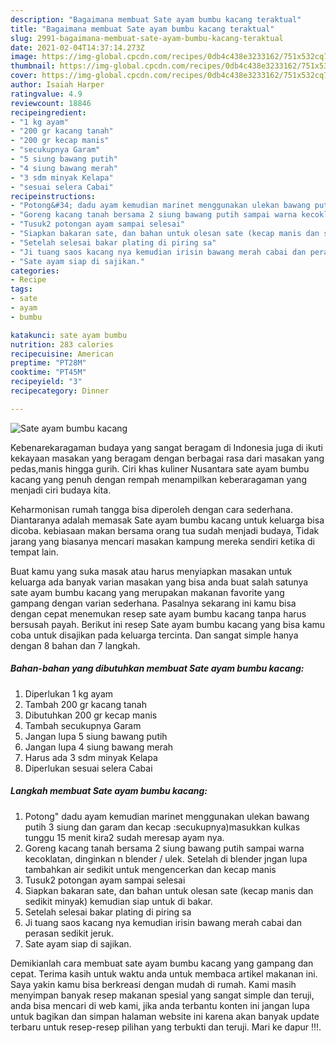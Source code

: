 ```yaml
---
description: "Bagaimana membuat Sate ayam bumbu kacang teraktual"
title: "Bagaimana membuat Sate ayam bumbu kacang teraktual"
slug: 2991-bagaimana-membuat-sate-ayam-bumbu-kacang-teraktual
date: 2021-02-04T14:37:14.273Z
image: https://img-global.cpcdn.com/recipes/0db4c438e3233162/751x532cq70/sate-ayam-bumbu-kacang-foto-resep-utama.jpg
thumbnail: https://img-global.cpcdn.com/recipes/0db4c438e3233162/751x532cq70/sate-ayam-bumbu-kacang-foto-resep-utama.jpg
cover: https://img-global.cpcdn.com/recipes/0db4c438e3233162/751x532cq70/sate-ayam-bumbu-kacang-foto-resep-utama.jpg
author: Isaiah Harper
ratingvalue: 4.9
reviewcount: 18846
recipeingredient:
- "1 kg ayam"
- "200 gr kacang tanah"
- "200 gr kecap manis"
- "secukupnya Garam"
- "5 siung bawang putih"
- "4 siung bawang merah"
- "3 sdm minyak Kelapa"
- "sesuai selera Cabai"
recipeinstructions:
- "Potong&#34; dadu ayam kemudian marinet menggunakan ulekan bawang putih 3 siung dan garam dan kecap :secukupnya)masukkan kulkas tunggu 15 menit kira2 sudah meresap ayam nya."
- "Goreng kacang tanah bersama 2 siung bawang putih sampai warna kecoklatan, dinginkan n blender / ulek. Setelah di blender jngan lupa tambahkan air sedikit untuk mengencerkan dan kecap manis"
- "Tusuk2 potongan ayam sampai selesai"
- "Siapkan bakaran sate, dan bahan untuk olesan sate (kecap manis dan sedikit minyak) kemudian siap untuk di bakar."
- "Setelah selesai bakar plating di piring sa"
- "Ji tuang saos kacang nya kemudian irisin bawang merah cabai dan perasan sedikit jeruk."
- "Sate ayam siap di sajikan."
categories:
- Recipe
tags:
- sate
- ayam
- bumbu

katakunci: sate ayam bumbu 
nutrition: 283 calories
recipecuisine: American
preptime: "PT28M"
cooktime: "PT45M"
recipeyield: "3"
recipecategory: Dinner

---
```



![Sate ayam bumbu kacang](https://img-global.cpcdn.com/recipes/0db4c438e3233162/751x532cq70/sate-ayam-bumbu-kacang-foto-resep-utama.jpg)

Kebenarekaragaman budaya yang sangat beragam di Indonesia juga di ikuti kekayaan masakan yang beragam dengan berbagai rasa dari masakan yang pedas,manis hingga gurih. Ciri khas kuliner Nusantara sate ayam bumbu kacang yang penuh dengan rempah menampilkan keberaragaman yang menjadi ciri budaya kita.


Keharmonisan rumah tangga bisa diperoleh dengan cara sederhana. Diantaranya adalah memasak Sate ayam bumbu kacang untuk keluarga bisa dicoba. kebiasaan makan bersama orang tua sudah menjadi budaya, Tidak jarang yang biasanya mencari masakan kampung mereka sendiri ketika di tempat lain.



Buat kamu yang suka masak atau harus menyiapkan masakan untuk keluarga ada banyak varian masakan yang bisa anda buat salah satunya sate ayam bumbu kacang yang merupakan makanan favorite yang gampang dengan varian sederhana. Pasalnya sekarang ini kamu bisa dengan cepat menemukan resep sate ayam bumbu kacang tanpa harus bersusah payah.
Berikut ini resep Sate ayam bumbu kacang yang bisa kamu coba untuk disajikan pada keluarga tercinta. Dan sangat simple hanya dengan 8 bahan dan 7 langkah.


<!--inarticleads1-->

##### Bahan-bahan yang dibutuhkan membuat Sate ayam bumbu kacang:

1. Diperlukan 1 kg ayam
1. Tambah 200 gr kacang tanah
1. Dibutuhkan 200 gr kecap manis
1. Tambah secukupnya Garam
1. Jangan lupa 5 siung bawang putih
1. Jangan lupa 4 siung bawang merah
1. Harus ada 3 sdm minyak Kelapa
1. Diperlukan sesuai selera Cabai




<!--inarticleads2-->

##### Langkah membuat  Sate ayam bumbu kacang:

1. Potong&#34; dadu ayam kemudian marinet menggunakan ulekan bawang putih 3 siung dan garam dan kecap :secukupnya)masukkan kulkas tunggu 15 menit kira2 sudah meresap ayam nya.
1. Goreng kacang tanah bersama 2 siung bawang putih sampai warna kecoklatan, dinginkan n blender / ulek. Setelah di blender jngan lupa tambahkan air sedikit untuk mengencerkan dan kecap manis
1. Tusuk2 potongan ayam sampai selesai
1. Siapkan bakaran sate, dan bahan untuk olesan sate (kecap manis dan sedikit minyak) kemudian siap untuk di bakar.
1. Setelah selesai bakar plating di piring sa
1. Ji tuang saos kacang nya kemudian irisin bawang merah cabai dan perasan sedikit jeruk.
1. Sate ayam siap di sajikan.




Demikianlah cara membuat sate ayam bumbu kacang yang gampang dan cepat. Terima kasih untuk waktu anda untuk membaca artikel makanan ini. Saya yakin kamu bisa berkreasi dengan mudah di rumah. Kami masih menyimpan banyak resep makanan spesial yang sangat simple dan teruji, anda bisa mencari di web kami, jika anda terbantu konten ini jangan lupa untuk bagikan dan simpan halaman website ini karena akan banyak update terbaru untuk resep-resep pilihan yang terbukti dan teruji. Mari ke dapur !!!. 
